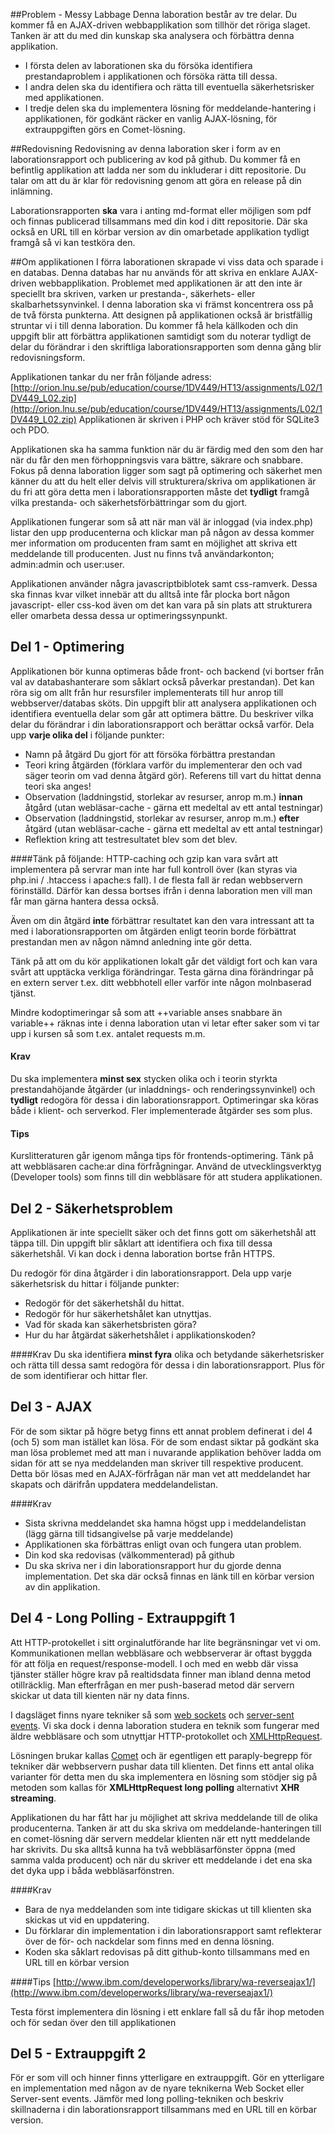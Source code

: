 ##Problem - Messy Labbage
Denna laboration består av tre delar. Du kommer få en AJAX-driven webbapplikation som tillhör det röriga slaget. Tanken är att du med din kunskap ska analysera och förbättra denna applikation.

* I första delen av laborationen ska du försöka identifiera prestandaproblem i applikationen och försöka rätta till dessa.
* I andra delen ska du identifiera och rätta till eventuella säkerhetsrisker med applikationen.
* I tredje delen ska du implementera lösning för meddelande-hantering i applikationen, för godkänt räcker en vanlig AJAX-lösning, för extrauppgiften görs en Comet-lösning.

##Redovisning
Redovisning av denna laboration sker i form av en laborationsrapport och publicering av kod på github. Du kommer få en befintlig applikation att ladda ner som du inkluderar i ditt repositorie. Du talar om att du är klar för redovisning genom att göra en release på din inlämning.

Laborationsrapporten **ska** vara i anting md-format eller möjligen som pdf och finnas publicerad tillsammans med din kod i ditt  repositorie. Där ska också en URL till en körbar version av din omarbetade applikation tydligt framgå så vi kan testköra den.

##Om applikationen
I förra laborationen skrapade vi viss data och sparade i en databas. Denna databas har nu används för att skriva en enklare AJAX-driven webbapplikation. Problemet med applikationen är att den inte är speciellt bra skriven, varken ur prestanda-, säkerhets- eller skalbarhetssynvinkel. I denna laboration ska vi främst koncentrera oss på de två första punkterna. Att designen på applikationen också är bristfällig struntar vi i till denna laboration. Du kommer få hela källkoden och din uppgift blir att förbättra applikationen samtidigt som du noterar tydligt de delar du förändrar i den skriftliga laborationsrapporten som denna gång blir redovisningsform. 

Applikationen tankar du ner från följande adress: [http://orion.lnu.se/pub/education/course/1DV449/HT13/assignments/L02/1DV449_L02.zip](http://orion.lnu.se/pub/education/course/1DV449/HT13/assignments/L02/1DV449_L02.zip)
Applikationen är skriven i PHP och kräver stöd för SQLite3 och PDO.

Applikationen ska ha samma funktion när du är färdig med den som den har när du får den men förhoppningsvis vara bättre, säkrare och snabbare.
Fokus på denna laboration ligger som sagt på optimering och säkerhet men känner du att du helt eller delvis vill strukturera/skriva om applikationen är du fri att göra detta men i laborationsrapporten måste det **tydligt** framgå vilka prestanda- och säkerhetsförbättringar som du gjort.

Applikationen fungerar som så att när man väl är inloggad (via index.php) listar den upp producenterna och klickar man på någon av dessa kommer mer information om producenten fram samt en möjlighet att skriva ett meddelande till producenten.
Just nu finns två användarkonton; admin:admin och user:user.

Applikationen använder några javascriptbiblotek samt css-ramverk. Dessa ska finnas kvar vilket innebär att du alltså inte får plocka bort någon javascript- eller css-kod även om det kan vara på sin plats att strukturera eller omarbeta dessa dessa ur optimeringssynpunkt. 


## Del 1 - Optimering
Applikationen bör kunna optimeras både front- och backend (vi bortser från val av databashanterare som såklart också påverkar prestandan). Det kan röra sig om allt från hur resursfiler implementerats till hur anrop till webbserver/databas sköts. Din uppgift blir att analysera applikationen och identifiera eventuella delar som går att optimera bättre. Du beskriver vilka delar du förändrar i din laborationsrapport och berättar också varför. 
Dela upp **varje olika del** i följande punkter:

* Namn på åtgärd Du gjort för att försöka förbättra prestandan
* Teori kring åtgärden (förklara varför du implementerar den och vad säger teorin om vad denna åtgärd gör). Referens till vart du hittat denna teori ska anges!
* Observation (laddningstid, storlekar av resurser, anrop m.m.) **innan** åtgård (utan webläsar-cache - gärna ett medeltal av ett antal testningar)
* Observation (laddningstid, storlekar av resurser, anrop m.m.) **efter** åtgärd (utan webläsar-cache - gärna ett medeltal av ett antal testningar)
* Reflektion kring att testresultatet blev som det blev.


####Tänk på följande:
HTTP-caching och gzip kan vara svårt att implementera på servrar man inte har full kontroll över (kan styras via php.ini / .htaccess i apache:s fall). I de flesta fall är redan webbservern förinställd. Därför kan dessa bortses ifrån i denna laboration men vill man får man gärna hantera dessa också.

Även om din åtgärd **inte** förbättrar resultatet kan den vara intressant att ta med i laborationsrapporten om åtgärden enligt teorin borde förbättrat prestandan men av någon nämnd anledning inte gör detta.

Tänk på att om du kör applikationen lokalt går det väldigt fort och kan vara svårt att upptäcka verkliga förändringar. Testa gärna dina förändringar på en extern server t.ex. ditt webbhotell eller varför inte någon molnbaserad tjänst.

Mindre kodoptimeringar så som att ++variable anses snabbare än variable++ räknas inte i denna laboration utan vi letar efter saker som vi tar upp i kursen så som t.ex. antalet requests m.m.


#### Krav
Du ska implementera **minst sex** stycken olika och i teorin styrkta prestandahöjande åtgärder (ur inladdnings- och renderingssynvinkel) och **tydligt** redogöra för dessa i din laborationsrapport. Optimeringar ska köras både i klient- och serverkod.
Fler implementerade åtgärder ses som plus.

#### Tips
Kurslitteraturen går igenom många tips för frontends-optimering.
Tänk på att webbläsaren cache:ar dina förfrågningar.
Använd de utvecklingsverktyg (Developer tools) som finns till din webbläsare för att studera applikationen.


## Del 2 - Säkerhetsproblem
Applikationen är inte speciellt säker och det finns gott om säkerhetshål att täppa till. Din uppgift blir såklart att identifiera och fixa till dessa säkerhetshål. Vi kan dock i denna laboration bortse från HTTPS.

Du redogör för dina åtgärder i din laborationsrapport.
Dela upp varje säkerhetsrisk du hittar i följande punkter:

* Redogör för det säkerhetshål du hittat.
* Redogör för hur säkerhetshålet kan utnyttjas.
* Vad för skada kan säkerhetsbristen göra?
* Hur du har åtgärdat säkerhetshålet i applikationskoden?

####Krav
Du ska identifiera **minst fyra** olika och betydande säkerhetsrisker och rätta till dessa samt redogöra för dessa i din laborationsrapport. Plus för de som identifierar och hittar fler.

## Del 3 - AJAX
För de som siktar på högre betyg finns ett annat problem definerat i del 4 (och 5) som man istället kan lösa.
För de som endast siktar på godkänt ska man lösa problemet med att man i nuvarande applikation behöver ladda om sidan för att se nya meddelanden man skriver till respektive producent. Detta bör lösas med en AJAX-förfrågan när man vet att meddelandet har skapats och därifrån uppdatera meddelandelistan.  

####Krav

* Sista skrivna meddelandet ska hamna högst upp i meddelandelistan (lägg gärna till tidsangivelse på varje meddelande)
* Applikationen ska förbättras enligt ovan och fungera utan problem.
* Din kod ska redovisas (välkommenterad) på github
* Du ska skriva ner i din laborationsrapport hur du gjorde denna implementation. Det ska där också finnas en länk till en körbar version av din applikation.


## Del 4 - Long Polling - Extrauppgift 1

Att HTTP-protokellet i sitt orginalutförande har lite begränsningar vet vi om. Kommunikationen mellan webbläsare och webbserverar är oftast byggda för att följa en request/response-modell. I och med en webb där vissa tjänster ställer högre krav på realtidsdata finner man ibland denna metod otillräcklig. Man efterfrågan en mer push-baserad metod där servern skickar ut data till kienten när ny data finns.

I dagsläget finns nyare tekniker så som [web sockets](http://en.wikipedia.org/wiki/WebSocket) och [server-sent events](https://developer.mozilla.org/en-US/docs/Server-sent_events/Using_server-sent_events). Vi ska dock i denna laboration studera en teknik som fungerar med äldre webbläsare och som utnyttjar HTTP-protokollet och [XMLHttpRequest](http://en.wikipedia.org/wiki/XMLHttpRequest).

Lösningen brukar kallas [Comet](http://en.wikipedia.org/wiki/Comet_&#40;programming&#41;) och är egentligen ett paraply-begrepp för tekniker där webbservern pushar data till klienten. Det finns ett antal olika varianter för detta men du ska implementera en lösning som stödjer sig på metoden som kallas för **XMLHttpRequest long polling** alternativt **XHR streaming**.

Applikationen du har fått har ju möjlighet att skriva meddelande till de olika producenterna. Tanken är att du ska skriva om meddelande-hanteringen till en comet-lösning där servern meddelar klienten när ett nytt meddelande har skrivits. Du ska alltså kunna ha två webbläsarfönster öppna (med samma valda producent) och när du skriver ett meddelande i det ena ska det dyka upp i båda webbläsarfönstren.


####Krav

* Bara de nya meddelanden som inte tidigare skickas ut till klienten ska skickas ut vid en uppdatering.
* Du förklarar din implementation i din laborationsrapport samt reflekterar över de för- och nackdelar som finns med en denna lösning.
* Koden ska såklart redovisas på ditt github-konto tillsammans med en URL till en körbar version

####Tips
[http://www.ibm.com/developerworks/library/wa-reverseajax1/](http://www.ibm.com/developerworks/library/wa-reverseajax1/)

Testa först implementera din lösning i ett enklare fall så du får ihop metoden och för sedan över den till applikationen

## Del 5 - Extrauppgift 2

För er som vill och hinner finns ytterligare en extrauppgift. Gör en ytterligare en implementation med någon av de nyare teknikerna Web Socket eller Server-sent events. Jämför med long polling-tekniken och beskriv skillnaderna i din laborationsrapport tillsammans med en URL till en körbar version.